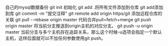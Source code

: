 ﻿自己的mysql数据备份
git init 初始化
git add .将所有文件添加到仓库  git add添加到库
git commit -m "提交注释" 
git remote add origin https/git 添加远程仓库的关联
git pull --rebase origin master  代码合并pull=fetch+merge
git push origin master 将当前分支推送到origin主机的对应分支。
git push -u origin master 当前分支与多个主机存在追踪关系，那么这个时候-u选项会指定一个默认主机，这样后面就可以不加任何参数使用git push。
